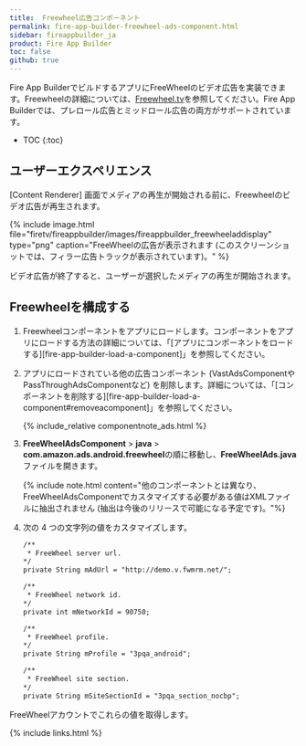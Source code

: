 ```yaml
---
title:  Freewheel広告コンポーネント
permalink: fire-app-builder-freewheel-ads-component.html
sidebar: fireappbuilder_ja
product: Fire App Builder
toc: false
github: true
---
```


Fire App BuilderでビルドするアプリにFreeWheelのビデオ広告を実装できます。Freewheelの詳細については、[Freewheel.tv](http://freewheel.tv/)を参照してください。Fire App Builderでは、プレロール広告とミッドロール広告の両方がサポートされています。

* TOC
{:toc}

## ユーザーエクスペリエンス

[Content Renderer] 画面でメディアの再生が開始される前に、Freewheelのビデオ広告が再生されます。

{% include image.html file="firetv/fireappbuilder/images/fireappbuilder_freewheeladdisplay" type="png" caption="FreeWheelの広告が表示されます (このスクリーンショットでは、フィラー広告トラックが表示されています)。" %}

ビデオ広告が終了すると、ユーザーが選択したメディアの再生が開始されます。

## Freewheelを構成する

1.  Freewheelコンポーネントをアプリにロードします。コンポーネントをアプリにロードする方法の詳細については、「[アプリにコンポーネントをロードする][fire-app-builder-load-a-component]」を参照してください。

2.  アプリにロードされている他の広告コンポーネント (VastAdsComponentやPassThroughAdsComponentなど) を削除します。詳細については、「[コンポーネントを削除する][fire-app-builder-load-a-component#removeacomponent]」を参照してください。    

    {% include_relative componentnote_ads.html %}

2.  **FreeWheelAdsComponent** > **java** > **com.amazon.ads.android.freewheel**の順に移動し、**FreeWheelAds.java**ファイルを開きます。

    {% include note.html content="他のコンポーネントとは異なり、FreeWheelAdsComponentでカスタマイズする必要がある値はXMLファイルに抽出されません (抽出は今後のリリースで可能になる予定です)。"%}

3.  次の 4 つの文字列の値をカスタマイズします。

    ```xml
    /**
     * FreeWheel server url.
    */
    private String mAdUrl = "http://demo.v.fwmrm.net/";

    /**
     * FreeWheel network id.
    */
    private int mNetworkId = 90750;

    /**
     * FreeWheel profile.
    */
    private String mProfile = "3pqa_android";

    /**
     * FreeWheel site section.
    */
    private String mSiteSectionId = "3pqa_section_nocbp";
    ```

   FreeWheelアカウントでこれらの値を取得します。

{% include links.html %}
